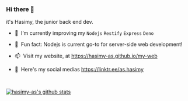### Hi there 👋
it's Hasimy, the junior back end dev.
<br>

 - 🌱 ‎‎‎‎‎ I’m currently improving my `Nodejs` `Restify` `Express` `Deno`
 
 - 🙌 ‎‎‎‎‎ Fun fact: Nodejs is current go-to for server-side web development!
 
 - 📫 ‎‎‎‎‎ Visit my website, at https://hasimy-as.github.io/my-web
 
 - 🔭 ‎‎‎‎‎ Here's my social medias https://linktr.ee/as.hasimy

<br>

[![hasimy-as's github stats](https://github-readme-stats.vercel.app/api?username=hasimy-as&show_icons=true&theme=buefy)](https://github.com/hasimy-as/github-readme-stats)

<!--
**hasimy-as/hasimy-as** is a ✨ _special_ ✨ repository because its `README.md` (this file) appears on your GitHub profile.

Here are some ideas to get you started:

- 🔭 I’m currently working on ...
- 🌱 I’m currently learning ...
- 👯 I’m looking to collaborate on ...
- 🤔 I’m looking for help with ...
-  Ask me about ...
- 📫 How to reach me: ...
- 😄 Pronouns: ...
- ⚡ Fun fact: ...
-->
